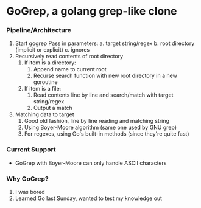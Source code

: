 # GoGrep, a golang grep-like clone

### Pipeline/Architecture
1. Start gogrep
    Pass in parameters:
      a. target string/regex
      b. root directory (implicit or explicit)
      c. ignores
2. Recursively read contents of root directory
   1. If item is a directory:
      1. Append name to current root 
      2. Recurse search function with new root directory in a new goroutine
   2. If item is a file:
      1. Read contents line by line and search/match with target string/regex
      2. Output a match
3. Matching data to target
   1. Good old fashion, line by line reading and matching string
   2. Using Boyer-Moore algorithm (same one used by GNU grep)
   3. For regexes, using Go's built-in methods (since they're quite fast)


### Current Support
- GoGrep with Boyer-Moore can only handle ASCII characters 

### Why GoGrep?
1. I was bored
2. Learned Go last Sunday, wanted to test my knowledge out


